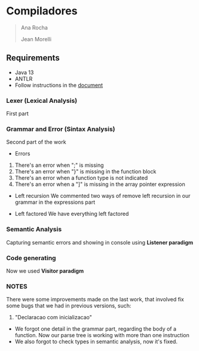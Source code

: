 # Compiladores 
> Ana Rocha </p>
> Jean Morelli </p>

## Requirements
- Java 13
- ANTLR 
- Follow instructions in the [document](https://docs.google.com/document/d/1gQ2lsidvN2cDUUsHEkT05L-wGbX5mROB7d70Aaj3R64/edit?usp=sharing)

### Lexer (Lexical Analysis)
First part

### Grammar and Error (Sintax Analysis)
Second part of the work 
- Errors
1. There's an error when ";" is missing
2. There's an error when "}" is missing in the function block
3. There's an error when a function type is not indicated 
4. There's an error when a "]" is missing in the array pointer expression

- Left recursion
We commented two ways of remove left recursion in our grammar in the expressions part

- Left factored
We have everything left factored

### Semantic Analysis
Capturing semantic errors and showing in console using **Listener paradigm**

### Code generating
Now we used **Visitor paradigm**

### NOTES
There were some improvements made on the last work, that involved fix some bugs that we had in previous versions, such:
1. "Declaracao com inicializacao"
- We forgot one detail in the grammar part, regarding the body of a function. Now our parse tree is working with more than one instruction
- We also forgot to check types in semantic analysis, now it's fixed.


